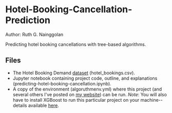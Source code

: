 # Hotel-Booking-Cancellation-Prediction

Author: Ruth G. Nainggolan

Predicting hotel booking cancellations with tree-based algorithms.

Files
-----

* The Hotel Booking Demand [dataset](https://www.kaggle.com/jessemostipak/hotel-booking-demand) (hotel_bookings.csv).
* Jupyter notebook containing project code, outline, and explanations (predicting-hotel-booking-cancellation.ipynb).
* A copy of the environment (algoruthmenv.yml) where this project (and several others I've posted on [my website](https://algoruthm.dev/)) can be run. *Note*: You will also have to install XGBoost to run this particular project on your machine--details available [here](https://xgboost.readthedocs.io/en/latest/python/index.html).
